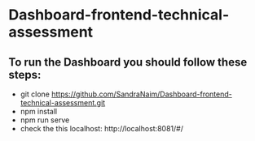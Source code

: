 # Dashboard-frontend-technical-assessment

## To run the Dashboard you should follow these steps: 

- git clone https://github.com/SandraNaim/Dashboard-frontend-technical-assessment.git
- npm install
- npm run serve
- check the this localhost: http://localhost:8081/#/
